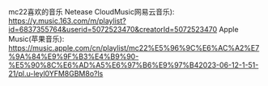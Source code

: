 mc22喜欢的音乐
Netease CloudMusic网易云音乐):
https://y.music.163.com/m/playlist?id=6837355764&userid=5072523470&creatorId=5072523470
Apple Music(苹果音乐):
https://music.apple.com/cn/playlist/mc22%E5%96%9C%E6%AC%A2%E7%9A%84%E9%9F%B3%E4%B9%90-%E5%90%8C%E6%AD%A5%E6%97%B6%E9%97%B42023-06-12-1-51-21/pl.u-leyl0YFM8GBM8o?ls
